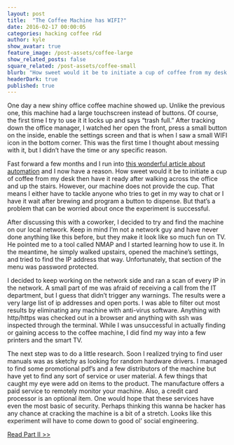 ```yaml
---
layout: post
title:  "The Coffee Machine has WIFI?"
date: 2016-02-17 00:00:05
categories: hacking coffee r&d
author: kyle
show_avatar: true
feature_image: /post-assets/coffee-large
show_related_posts: false
square_related: /post-assets/coffee-small
blurb: "How sweet would it be to initiate a cup of coffee from my desk then have it ready after walking across the office and up the stairs."
headerDark: true
published: true
---
```


One day a new shiny office coffee machine showed up. Unlike the previous one, this machine had a large touchscreen instead of buttons. Of course, the first time I try to use it it locks up and says “trash full.” After tracking down the office manager, I watched her open the front, press a small button on the inside, enable the settings screen and that is when I saw a small WIFI icon in the bottom corner. This was the first time I thought about messing with it, but I didn’t have the time or any specific reason.

Fast forward a few months and I run into [this wonderful article about automation](https://www.jitbit.com/alexblog/249-now-thats-what-i-call-a-hacker/) and I now have a reason. How sweet would it be to initiate a cup of coffee from my desk then have it ready after walking across the office and up the stairs. However, our machine does not provide the cup. That means I either have to tackle anyone who tries to get in my way to chat or I have it wait after brewing and program a button to dispense. But that’s a problem that can be worried about once the experiment is successful.

After discussing this with a coworker, I decided to try and find the machine on our local network. Keep in mind I’m not a network guy and have never done anything like this before, but they make it look like so much fun on TV. He pointed me to a tool called NMAP and I started learning how to use it. In the meantime, he simply walked upstairs, opened the machine’s settings, and tried to find the IP address that way. Unfortunately, that section of the menu was password protected.

I decided to keep working on the network side and ran a scan of every IP in the network. A small part of me was afraid of receiving a call from the IT department, but I guess that didn’t trigger any warnings. The results were a very large list of ip addresses and open ports. I was able to filter out most results by eliminating any machine with anti-virus software. Anything with http/https was checked out in a browser and anything with ssh was inspected through the terminal. While I was unsuccessful in actually finding or gaining access to the coffee machine, I did find my way into a few printers and the smart TV.

The next step was to do a little research. Soon I realized trying to find user manuals was as sketchy as looking for random hardware drivers. I managed to find some promotional pdf’s and a few distributors of the machine but have yet to find any sort of service or user material. A few things that caught my eye were add on items to the product. The manufacture offers a paid service to remotely monitor your machine. Also, a credit card processor is an optional item. One would hope that these services have even the most basic of security. Perhaps thinking this wanna be hacker has any chance at cracking the machine is a bit of a stretch. Looks like this experiment will have to come down to good ol’ social engineering.

[Read Part II >>](/The-Coffee-Machine-has-WIFI-Part-II/)
